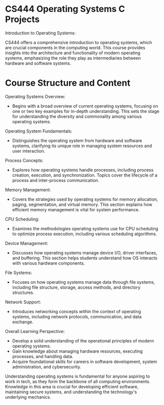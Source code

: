 # CS444 Operating Systems C Projects
Introduction to Operating Systems:

CS444 offers a comprehensive introduction to operating systems, which are crucial components in the computing world. This course provides insights into the architecture and functionality of modern operating systems, emphasizing the role they play as intermediaries between hardware and software systems.


# Course Structure and Content

Operating Systems Overview:
  - Begins with a broad overview of current operating systems, focusing on one or two key examples for in-depth understanding. This sets the stage for understanding the diversity and commonality among various operating systems.
    
Operating System Fundamentals:
  - Distinguishes the operating system from hardware and software systems, clarifying its unique role in managing system resources and user interaction.

Process Concepts:
  - Explores how operating systems handle processes, including process creation, execution, and synchronization. Topics cover the lifecycle of a process and inter-process communication.

Memory Management:
  - Covers the strategies used by operating systems for memory allocation, paging, segmentation, and virtual memory. This section explains how efficient memory management is vital for system performance.

CPU Scheduling:
  - Examines the methodologies operating systems use for CPU scheduling to optimize process execution, including various scheduling algorithms.
    
Device Management:
  - Discusses how operating systems manage device I/O, driver interfaces, and buffering. This section helps students understand how OS interacts with various hardware components.

File Systems:
  - Focuses on how operating systems manage data through file systems, including file structure, storage, access methods, and directory structures.

Network Support:
  - Introduces networking concepts within the context of operating systems, including network protocols, communication, and data exchange.

Overall Learning Perspective:
  - Develop a solid understanding of the operational principles of modern operating systems.
  - Gain knowledge about managing hardware resources, executing processes, and handling data.
  - Acquire foundational skills for careers in software development, system administration, and cybersecurity.

Understanding operating systems is fundamental for anyone aspiring to work in tech, as they form the backbone of all computing environments. Knowledge in this area is crucial for developing efficient software, maintaining secure systems, and understanding the technology's underlying mechanics.
